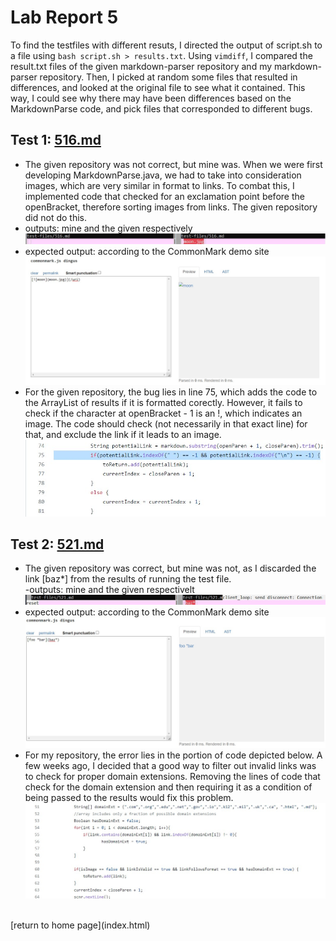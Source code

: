 # Lab Report 5

To find the testfiles with different resuts, I directed the output of script.sh to a file using ```bash script.sh > results.txt```. Using ```vimdiff```, I compared the result.txt files of the given markdown-parser repository and my markdown-parser repository. Then, I picked at random some files that resulted in differences, and looked at the original file to see what it contained. This way, I could see why there may have been differences based on the MarkdownParse code, and pick files that corresponded to different bugs. 

## Test 1: [516.md](https://github.com/nidhidhamnani/markdown-parser/blob/main/test-files/516.md) <br>
- The given repository was not correct, but mine was. When we were first developing MarkdownParse.java, we had to take into consideration images, which are very similar in format to links. To combat this, I implemented code that checked for an exclamation point before the openBracket, therefore sorting images from links. The given repository did not do this.
- outputs: mine and the given respectively <br> 
![Image](516-outputs.jpg) <br>
- expected output: according to the CommonMark demo site <br>
![Image](516-expected.jpg) <br>
- For the given repository, the bug lies in line 75, which adds the code to the ArrayList of results if it is formatted corectly. However, it fails to check if the character at openBracket - 1 is an !, which indicates an image. The code should check (not necessarily in that exact line) for that, and exclude the link if it leads to an image. <br>
![Image](1-bug.jpg) <br>

## Test 2: [521.md](https://github.com/nidhidhamnani/markdown-parser/blob/main/test-files/521.md) <br>
- The given repository was correct, but mine was not, as I discarded the link [baz*] from the results of running the test file. <br>
-outputs: mine and the given respectivelt <br>
![Image](521-outputs.jpg)<br>
- expected output: according to the CommonMark demo site <br>
![Image](521-expected.jpg)<br>
- For my repository, the error lies in the portion of code depicted below. A few weeks ago, I decided that a good way to filter out invalid links was to check for proper domain extensions. Removing the lines of code that check for the domain extension and then requiring it as a condition of being passed to the results would fix this problem.<br>
![Image](2-bug.jpg)<br>
<br>
[return to home page](index.html)